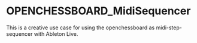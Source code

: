 # OPENCHESSBOARD_MidiSequencer
This is a creative use case for using the openchessboard as midi-step-sequencer with Ableton Live.
